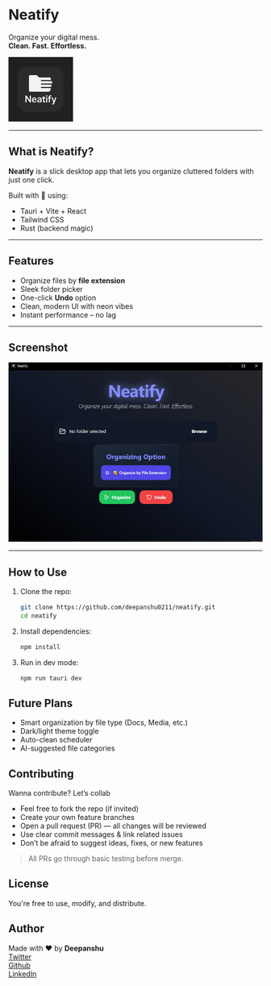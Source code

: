 #  Neatify

Organize your digital mess.  
**Clean. Fast. Effortless.**

![Neatify UI](https://github.com/Deepanshu0211/Neatify/blob/main/src-tauri/icons/128x128.png)

---

##  What is Neatify?

**Neatify** is a slick desktop app that lets you organize cluttered folders with just one click.

Built with 💖 using:

-  Tauri + Vite + React
-  Tailwind CSS
-  Rust (backend magic)

---

##  Features

-  Organize files by **file extension**
-  Sleek folder picker
- One-click **Undo** option
-  Clean, modern UI with neon vibes
-  Instant performance – no lag

---

##  Screenshot



![App Screenshot](https://github.com/Deepanshu0211/Neatify/blob/main/src/assets/ss1.png)

---

##  How to Use

1. Clone the repo:
   ```bash
   git clone https://github.com/deepanshu0211/neatify.git
   cd neatify
2. Install dependencies:
   ```bash 
   npm install
3. Run in dev mode:
    ```bash
    npm run tauri dev
##  Future Plans
- Smart organization by file type (Docs, Media, etc.)
- Dark/light theme toggle
- Auto-clean scheduler
- AI-suggested file categories

## Contributing
Wanna contribute? Let’s collab

- Feel free to fork the repo (if invited)
- Create your own feature branches
- Open a pull request (PR) — all changes will be reviewed
- Use clear commit messages & link related issues
- Don’t be afraid to suggest ideas, fixes, or new features

>  All PRs go through basic testing before merge.
##  License

You're free to use, modify, and distribute.

## Author
Made with ❤️ by <b>Deepanshu </b> <br>
 [Twitter](https://x.com/V3Deepanshu)<br>
[Github](https://github.com/Deepanshu0211)<br>
[LinkedIn](https://www.linkedin.com/in/deepanshuyad/)<br>


